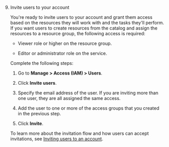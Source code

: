 9. Invite users to your account

	You're ready to invite users to your account and grant them access based on the resources they will work with and the tasks they'll perform. If you want users to create resources from the catalog and assign the resources to a resource group, the following access is required:

	- Viewer role or higher on the resource group.

	- Editor or administrator role on the service.

	Complete the following steps:

	1. Go to **Manage > Access (IAM) > Users**.

	2. Click **Invite users**.

	3. Specify the email address of the user. If you are inviting more than one user, they are all assigned the same access.

	4. Add the user to one or more of the access groups that you created in the previous step.

	5. Click **Invite**.

	To learn more about the invitation flow and how users can accept invitations, see [Inviting users to an account](https://cloud.ibm.com/docs/account?topic=account-iamuserinv).